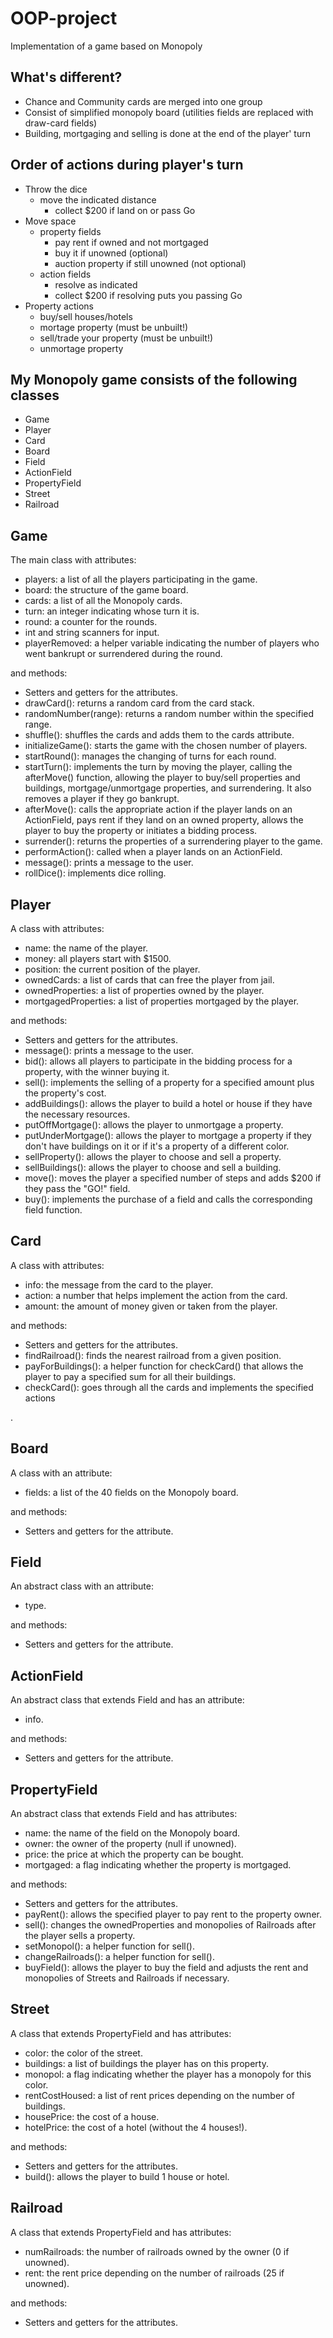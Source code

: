 # OOP-project

Implementation of a game based on Monopoly

## What's different?
* Chance and Community cards are merged into one group
* Consist of simplified monopoly board (utilities fields are replaced with draw-card fields)
* Building, mortgaging and selling is done at the end of the player' turn

## Order of actions during player's turn

* Throw the dice
    * move the indicated distance
        * collect $200 if land on or pass Go
* Move space
    * property fields
        * pay rent if owned and not mortgaged
        * buy it if unowned (optional)
        * auction property if still unowned (not optional)
    * action fields
        * resolve as indicated
        * collect $200 if resolving puts you passing Go
* Property actions
    * buy/sell houses/hotels
    * mortage property (must be unbuilt!)
    * sell/trade your property (must be unbuilt!)
    * unmortage property

## My Monopoly game consists of the following classes
- Game
- Player
- Card
- Board
- Field
- ActionField
- PropertyField
- Street
- Railroad

Game
--
The main class with attributes:
  - players: a list of all the players participating in the game.
  - board: the structure of the game board.
  - cards: a list of all the Monopoly cards.
  - turn: an integer indicating whose turn it is.
  - round: a counter for the rounds.
  - int and string scanners for input.
  - playerRemoved: a helper variable indicating the number of players who went bankrupt or surrendered during the round.

and methods:
  - Setters and getters for the attributes.
  - drawCard(): returns a random card from the card stack.
  - randomNumber(range): returns a random number within the specified range.
  - shuffle(): shuffles the cards and adds them to the cards attribute.
  - initializeGame(): starts the game with the chosen number of players.
  - startRound(): manages the changing of turns for each round.
  - startTurn(): implements the turn by moving the player, calling the afterMove() function, allowing the player to buy/sell properties and buildings, mortgage/unmortgage properties, and surrendering. It also removes a player if they go bankrupt.
  - afterMove(): calls the appropriate action if the player lands on an ActionField, pays rent if they land on an owned property, allows the player to buy the property or initiates a bidding process.
  - surrender(): returns the properties of a surrendering player to the game.
  - performAction(): called when a player lands on an ActionField.
  - message(): prints a message to the user.
  - rollDice(): implements dice rolling.

Player
--
A class with attributes:
  - name: the name of the player.
  - money: all players start with $1500.
  - position: the current position of the player.
  - ownedCards: a list of cards that can free the player from jail.
  - ownedProperties: a list of properties owned by the player.
  - mortgagedProperties: a list of properties mortgaged by the player.

and methods:
  - Setters and getters for the attributes.
  - message(): prints a message to the user.
  - bid(): allows all players to participate in the bidding process for a property, with the winner buying it.
  - sell(): implements the selling of a property for a specified amount plus the property's cost.
  - addBuildings(): allows the player to build a hotel or house if they have the necessary resources.
  - putOffMortgage(): allows the player to unmortgage a property.
  - putUnderMortgage(): allows the player to mortgage a property if they don't have buildings on it or if it's a property of a different color.
  - sellProperty(): allows the player to choose and sell a property.
  - sellBuildings(): allows the player to choose and sell a building.
  - move(): moves the player a specified number of steps and adds $200 if they pass the "GO!" field.
  - buy(): implements the purchase of a field and calls the corresponding field function.

Card
--
A class with attributes:
  - info: the message from the card to the player.
  - action: a number that helps implement the action from the card.
  - amount: the amount of money given or taken from the player.

and methods:
  - Setters and getters for the attributes.
  - findRailroad(): finds the nearest railroad from a given position.
  - payForBuildings(): a helper function for checkCard() that allows the player to pay a specified sum for all their buildings.
  - checkCard(): goes through all the cards and implements the specified actions

.

Board
--
A class with an attribute:
  - fields: a list of the 40 fields on the Monopoly board.

and methods:
  - Setters and getters for the attribute.

Field
--
An abstract class with an attribute:
  - type.

and methods:
  - Setters and getters for the attribute.

ActionField
--
An abstract class that extends Field and has an attribute:
  - info.

and methods:
  - Setters and getters for the attribute.

PropertyField
--
An abstract class that extends Field and has attributes:
  - name: the name of the field on the Monopoly board.
  - owner: the owner of the property (null if unowned).
  - price: the price at which the property can be bought.
  - mortgaged: a flag indicating whether the property is mortgaged.

and methods:
  - Setters and getters for the attributes.
  - payRent(): allows the specified player to pay rent to the property owner.
  - sell(): changes the ownedProperties and monopolies of Railroads after the player sells a property.
  - setMonopol(): a helper function for sell().
  - changeRailroads(): a helper function for sell().
  - buyField(): allows the player to buy the field and adjusts the rent and monopolies of Streets and Railroads if necessary.

Street
--
A class that extends PropertyField and has attributes:
  - color: the color of the street.
  - buildings: a list of buildings the player has on this property.
  - monopol: a flag indicating whether the player has a monopoly for this color.
  - rentCostHoused: a list of rent prices depending on the number of buildings.
  - housePrice: the cost of a house.
  - hotelPrice: the cost of a hotel (without the 4 houses!).

and methods:
  - Setters and getters for the attributes.
  - build(): allows the player to build 1 house or hotel.

Railroad
--
A class that extends PropertyField and has attributes:
  - numRailroads: the number of railroads owned by the owner (0 if unowned).
  - rent: the rent price depending on the number of railroads (25 if unowned).

and methods:
  - Setters and getters for the attributes.
